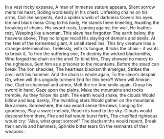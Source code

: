 In a vast rocky expanse,
A man of immense stature appears,
Silent sorrow melts his heart,
Boiling wordlessly in his chest.
Unfeeling chains on his arms,
Coil like serpents,
And a spider's web of darkness
Covers his eyes.
Ice and black moss
Cling to his body,
He stands there kneeling,
Awaiting the breaking of chains.
His sword rusts,
Leaning against the wall,
He loathes rest,
Weeping like a woman.
This slave has forgotten
The earth below, the heavens above,
They no longer recall
His slaying of demons and devils.
At the feet of the tormented giant,
A small steed lies,
This tiny creature
Has a strange determination.
Tirelessly, with its tongue,
It licks the chain - it wants to break it,
To free the suffering one,
To destroy the wicked blacksmiths,
Who forged the chain on the anvil
To bind him,
They showed no mercy to the righteous,
Sent him as a prisoner to the mountains.
Before the steed can break
The iron shackles,
The heartless blacksmith emerges,
Strikes the anvil with his hammer.
And the chain is whole again,
To the slave's despair.
Oh, when will this ungodly torment
End for this hero?!
When will Amirani rise,
Clad in chainmail and armor,
Melt the ice
And smile again.
Grasp his sword in hand,
Gaze upon the plains,
Make the mountains and rocks tremble,
As they follow his path.
The earth would shake, the clouds
Would billow and leap darkly,
The twinkling stars
Would gather on the mountains like armies.
Somewhere, the sea would sense the news,
Longing for goodness,
Play a sweet melody,
Reach its hand to the sky.
Clouds would descend from there,
Fire and hail would burst forth,
The crucified righteous would cry:
"Alas, what great sorrow!"
The blacksmiths would repent,
Break their anvils and hammers,
Sprinkle bitter tears
On the remnants of their weapons.